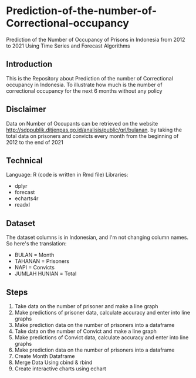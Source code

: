 # Prediction-of-the-number-of-Correctional-occupancy
Prediction of the Number of Occupancy of Prisons in Indonesia from 2012 to 2021 Using Time Series and Forecast Algorithms

## Introduction
This is the Repository about Prediction of the number of Correctional occupancy in Indonesia. To illustrate how much is the number of correctional occupancy for the next 6 months without any policy

## Disclaimer
Data on Number of Occupants can be retrieved on the website http://sdppublik.ditjenpas.go.id/analisis/public/grl/bulanan. by taking the total data on prisoners and convicts every month from the beginning of 2012 to the end of 2021

## Technical
Language: R (code is written in Rmd file)
Libraries:
* dplyr
* forecast
* echarts4r
* readxl

## Dataset
The dataset columns is in Indonesian, and I'm not changing column names. So here's the translation:
- BULAN = Month
- TAHANAN = Prisoners
- NAPI = Convicts
- JUMLAH HUNIAN = Total

## Steps
1. Take data on the number of prisoner and make a line graph
2. Make predictions of prisoner data, calculate accuracy and enter into line graphs
3. Make prediction data on the number of prisoners into a dataframe
4. Take data on the number of Convict and make a line graph
5. Make predictions of Convict data, calculate accuracy and enter into line graphs
6. Make prediction data on the number of prisoners into a dataframe
7. Create Month Dataframe
8. Merge Data Using cbind & rbind
9. Create interactive charts using echart
